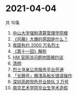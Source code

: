 # 2021-04-04
  共 10条

  <!-- BEGIN -->
  <!-- 最后更新时间:Sun Apr 04 2021 12:19:46 GMT+0000 (Coordinated Universal Time) -->
  1. [中山大学强制清算管理学院楼](https://www.zhihu.com/search?q=中山大学)
1. [《司藤》大爆的原因是什么？](https://www.zhihu.com/search?q=司藤)
1. [我国有约 2000 万名烈士](https://www.zhihu.com/search?q=致敬英烈)
1. [《第十一回》解析](https://www.zhihu.com/search?q=第十一回)
1. [HM 官网涉问题地图被约谈](https://www.zhihu.com/search?q=hm)
1. [清明](https://www.zhihu.com/search?q=清明)
1. [烈士寻亲公共服务平台开通](https://www.zhihu.com/search?q=烈士寻亲)
1. [「长赐号」搁浅系船长错误操作](https://www.zhihu.com/search?q=苏伊士运河)
1. [深圳茶颜悦色开业排队 3 万号](https://www.zhihu.com/search?q=茶颜悦色)
1. [南京艺术学院毕业生学术造假](https://www.zhihu.com/search?q=学术造假)
  <!-- END -->
  